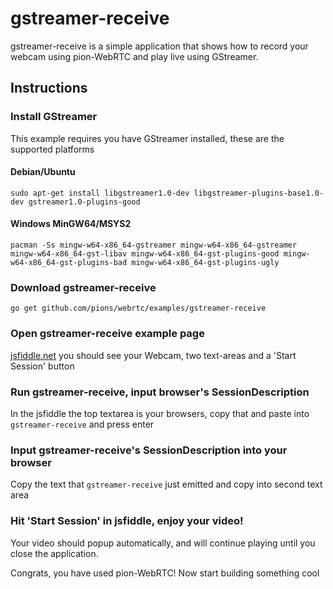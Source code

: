# gstreamer-receive
gstreamer-receive is a simple application that shows how to record your webcam using pion-WebRTC and play live using GStreamer.

## Instructions
### Install GStreamer
This example requires you have GStreamer installed, these are the supported platforms
#### Debian/Ubuntu
`sudo apt-get install libgstreamer1.0-dev libgstreamer-plugins-base1.0-dev gstreamer1.0-plugins-good`
#### Windows MinGW64/MSYS2
`pacman -Ss mingw-w64-x86_64-gstreamer mingw-w64-x86_64-gstreamer mingw-w64-x86_64-gst-libav mingw-w64-x86_64-gst-plugins-good mingw-w64-x86_64-gst-plugins-bad mingw-w64-x86_64-gst-plugins-ugly`
### Download gstreamer-receive
```
go get github.com/pions/webrtc/examples/gstreamer-receive
```

### Open gstreamer-receive example page
[jsfiddle.net](https://jsfiddle.net/tr2uq31e/1/) you should see your Webcam, two text-areas and a 'Start Session' button

### Run gstreamer-receive, input browser's SessionDescription
In the jsfiddle the top textarea is your browsers, copy that and paste into `gstreamer-receive` and press enter

### Input gstreamer-receive's SessionDescription into your browser
Copy the text that `gstreamer-receive` just emitted and copy into second text area

### Hit 'Start Session' in jsfiddle, enjoy your video!
Your video should popup automatically, and will continue playing until you close the application.

Congrats, you have used pion-WebRTC! Now start building something cool
